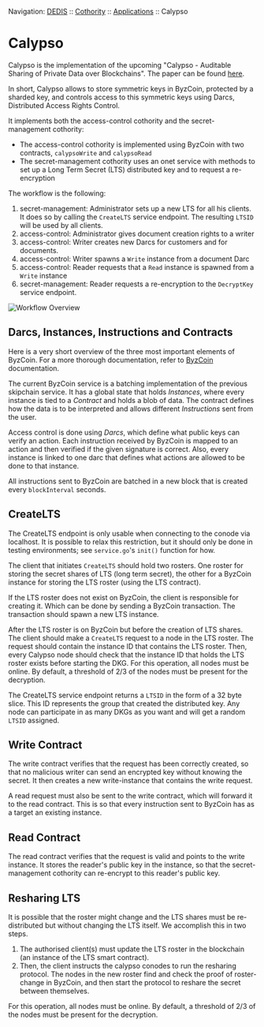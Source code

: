 Navigation: [DEDIS](https://github.com/dedis/doc/tree/master/README.md) ::
[Cothority](../README.md) ::
[Applications](../doc/Applications.md) ::
Calypso

# Calypso

Calypso is the implementation of the upcoming "Calypso - Auditable Sharing of
Private Data over Blockchains". The paper can be found
[here](https://eprint.iacr.org/2018/209).

In short, Calypso allows to store symmetric keys in ByzCoin, protected by a
sharded key, and controls access to this symmetric keys using Darcs,
Distributed Access Rights Control.

It implements both the access-control cothority and the secret-management
cothority:
- The access-control cothority is implemented using ByzCoin with two
  contracts, `calypsoWrite` and `calypsoRead`
- The secret-management cothority uses an onet service with methods to set up a
  Long Term Secret (LTS) distributed key and to request a re-encryption

The workflow is the following:
1. secret-management: Administrator sets up a new LTS for all his clients. It
   does so by calling the `CreateLTS` service endpoint. The resulting `LTSID`
   will be used by all clients.
2. access-control: Administrator gives document creation rights to a writer
3. access-control: Writer creates new Darcs for customers and for documents.
4. access-control: Writer spawns a `Write` instance from a document Darc
5. access-control: Reader requests that a `Read` instance is spawned from a
   `Write` instance
6. secret-management: Reader requests a re-encryption to the `DecryptKey`
   service endpoint.

![Workflow Overview](CalypsoByzCoin.png?raw=true "Workflow Overview")

## Darcs, Instances, Instructions and Contracts

Here is a very short overview of the three most important elements of
ByzCoin. For a more thorough documentation, refer to
[ByzCoin](../byzcoin/README.md) documentation.

The current ByzCoin service is a batching implementation of the previous
skipchain service. It has a global state that holds _Instances_, where every
instance is tied to a _Contract_ and holds a blob of data. The contract defines
how the data is to be interpreted and allows different _Instructions_ sent from
the user.

Access control is done using _Darcs_, which define what public keys can verify
an action. Each instruction received by ByzCoin is mapped to an action and
then verified if the given signature is correct. Also, every instance is linked
to one darc that defines what actions are allowed to be done to that instance.

All instructions sent to ByzCoin are batched in a new block that is created
every `blockInterval` seconds.

## CreateLTS

The CreateLTS endpoint is only usable when connecting to the conode
via localhost. It is possible to relax this restriction, but it should
only be done in testing environments; see `service.go`'s `init()` function
for how.

The client that initiates `CreateLTS` should hold two rosters. One roster for
storing the secret shares of LTS (long term secret), the other for a ByzCoin
instance for storing the LTS roster (using the LTS contract).

If the LTS roster does not exist on ByzCoin, the client is responsible for
creating it. Which can be done by sending a ByzCoin transaction. The
transaction should spawn a new LTS instance.

After the LTS roster is on ByzCoin but before the creation of LTS shares. The
client should make a `CreateLTS` request to a node in the LTS roster. The
request should contain the instance ID that contains the LTS roster. Then,
every Calypso node should check that the instance ID that holds the LTS roster
exists before starting the DKG. For this operation, all nodes must be online.
By default, a threshold of 2/3 of the nodes must be present for the
decryption.

The CreateLTS service endpoint returns a `LTSID` in the form of a 32 byte
slice. This ID represents the group that created the distributed key. Any node
can participate in as many DKGs as you want and will get a random `LTSID`
assigned.

## Write Contract

The write contract verifies that the request has been correctly created, so
that no malicious writer can send an encrypted key without knowing the secret.
It then creates a new write-instance that contains the write request.

A read request must also be sent to the write contract, which will forward it
to the read contract. This is so that every instruction sent to ByzCoin has
as a target an existing instance.

## Read Contract

The read contract verifies that the request is valid and points to the write
instance. It stores the reader's public key in the instance, so that the
secret-management cothority can re-encrypt to this reader's public key.

## Resharing LTS

It is possible that the roster might change and the LTS shares must be
re-distributed but without changing the LTS itself. We accomplish this in two
steps.

1. The authorised client(s) must update the LTS roster in the blockchain (an
   instance of the LTS smart contract).
2. Then, the client instructs the calypso conodes to run the resharing
   protocol. The nodes in the new roster find and check the proof of
   roster-change in ByzCoin, and then start the protocol to reshare the secret
   between themselves.

For this operation, all nodes must be online. By default, a threshold of 2/3 of
the nodes must be present for the decryption.
